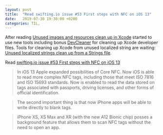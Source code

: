 ```yaml
---
layout: post
title:  "Read swifting.io issue #53 First steps with NFC on iOS 13"
date:   2019-07-30 19:30:00 +0200
categories: TIL, 
---
```

After reading [Unused images and resources clean up in Xcode](https://www.avanderlee.com/optimization/unused-images-clean-up/) started to use new tools including bonus [DevCleaner](https://github.com/vashpan/xcode-dev-cleaner) for cleaning up  Xcode developer files. Tools for cleaning up Xcode from unused localized string are waiting: [Unused localized strings clean up from a Strings file](https://www.avanderlee.com/xcode/unused-localized-strings/).

Read [swifting.io issue #53 First steps with NFC on iOS 13](https://swifting.io/blog/2019/07/11/53-first-steps-with-nfc-on-ios-13/)

> In iOS 13 Apple expanded possibilities of Core NFC. Now iOS is able to read more complex NFC tags, including those that meet ISO 7816 and ISO 15693 standards. Now is enabled to read the data stored on tags associated with passports, driving licenses, and other forms of official identification.

> The second important thing is that now iPhone apps will be able to write directly to blank tags.

> iPhone XS, XS Max and XR (with the new A12 Bionic chip) posses a background feature that allows them to scan NFC tags without the need to open an app.
